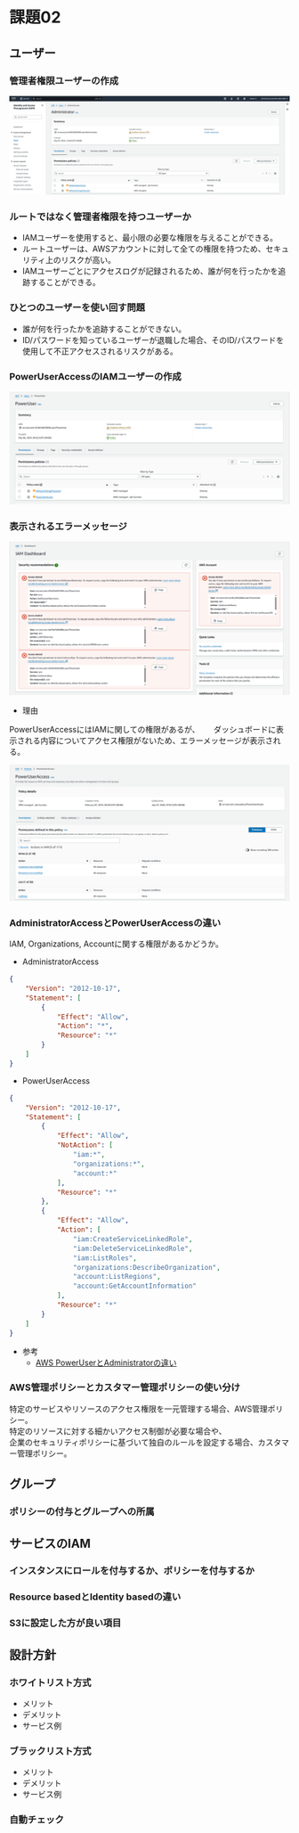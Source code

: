 # 課題02

## ユーザー

### 管理者権限ユーザーの作成

![管理者権限ユーザー](./images/createAdministrator.png)

### ルートではなく管理者権限を持つユーザーか

- IAMユーザーを使用すると、最小限の必要な権限を与えることができる。
- ルートユーザーは、AWSアカウントに対して全ての権限を持つため、セキュリティ上のリスクが高い。
- IAMユーザーごとにアクセスログが記録されるため、誰が何を行ったかを追跡することができる。  

### ひとつのユーザーを使い回す問題

- 誰が何を行ったかを追跡することができない。  
- ID/パスワードを知っているユーザーが退職した場合、そのID/パスワードを使用して不正アクセスされるリスクがある。  

### PowerUserAccessのIAMユーザーの作成

![createPowerUser](./images/createPowerUser.png)

### 表示されるエラーメッセージ

![iamErrorMessage](./images/iamErrorMessage.png)

- 理由

PowerUserAccessにはIAMに関しての権限があるが、　　
ダッシュボードに表示される内容についてアクセス権限がないため、エラーメッセージが表示される。  

![iamErrorMessageReason](./images/iamErrorMessageReason.png)

### AdministratorAccessとPowerUserAccessの違い

IAM, Organizations, Accountに関する権限があるかどうか。  

- AdministratorAccess

```json
{
    "Version": "2012-10-17",
    "Statement": [
        {
            "Effect": "Allow",
            "Action": "*",
            "Resource": "*"
        }
    ]
}
```

- PowerUserAccess

```json
{
    "Version": "2012-10-17",
    "Statement": [
        {
            "Effect": "Allow",
            "NotAction": [
                "iam:*",
                "organizations:*",
                "account:*"
            ],
            "Resource": "*"
        },
        {
            "Effect": "Allow",
            "Action": [
                "iam:CreateServiceLinkedRole",
                "iam:DeleteServiceLinkedRole",
                "iam:ListRoles",
                "organizations:DescribeOrganization",
                "account:ListRegions",
                "account:GetAccountInformation"
            ],
            "Resource": "*"
        }
    ]
}
```

- 参考
  - [AWS PowerUserとAdministratorの違い](https://tugurur.com/aws-poweruser-administrator/)

### AWS管理ポリシーとカスタマー管理ポリシーの使い分け

特定のサービスやリソースのアクセス権限を一元管理する場合、AWS管理ポリシー。  
特定のリソースに対する細かいアクセス制御が必要な場合や、  
企業のセキュリティポリシーに基づいて独自のルールを設定する場合、カスタマー管理ポリシー。  

## グループ

### ポリシーの付与とグループへの所属

## サービスのIAM

### インスタンスにロールを付与するか、ポリシーを付与するか

### Resource basedとIdentity basedの違い

### S3に設定した方が良い項目

## 設計方針

### ホワイトリスト方式

- メリット
- デメリット
- サービス例

### ブラックリスト方式

- メリット
- デメリット
- サービス例

### 自動チェック
